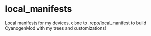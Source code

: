# local_manifests
Local manifests for my devices, clone to .repo/local_manifest to build CyanogenMod with my trees and customizations!
